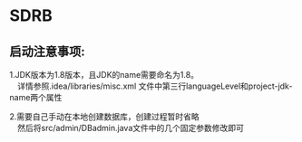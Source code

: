 # SDRB

## 启动注意事项:

1.JDK版本为1.8版本，且JDK的name需要命名为1.8。  
&ensp;&ensp;详情参照.idea/libraries/misc.xml 文件中第三行languageLevel和project-jdk-name两个属性

2.需要自己手动在本地创建数据库，创建过程暂时省略  
&ensp;&ensp;然后将src/admin/DBadmin.java文件中的几个固定参数修改即可
